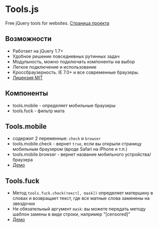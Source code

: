 # Tools.js
Free jQuery tools for websites. <a href="http://ionden.com/tools/">Страница проекта</a>

## Возможности
* Работает на jQuery 1.7+
* Удобное решение повседневных рутинных задач
* Модульность, можно подключать компоненты на выбор
* Легкое подключение и использование
* Кроссбраузерность. IE 7.0+ и все современные браузеры.
* <a href="http://ionden.com/tools/license.html">Лицензия MIT</a>


## Компоненты
* tools.mobile - определяет мобильные браузеры
* tools.fuck - фильтр мата

## Tools.mobile
* содержит 2 переменные: <code>check</code> и <code>browser</code>
* tools.mobile.check - вернет <code>true</code>, если вы открыли страницу мобильным браузером (вроде Safari на iPhone и т.п.)
* tools.mobile.browser - вернет название мобильного устройства/браузера
* <a href="http://ionden.com/tools/#mobile">Демо</a>

## Tools.fuck
* Метод <code>tools.fuck.check(текст[, mask])</code> определяет матершину в словах и возвращает текст, где все матные слова заменены на звездочки
* Не обязательный аргумент <code>mask</code>: вы можете передать методу шаблон замены в виде строки, например "[censored]"
* <a href="http://ionden.com/tools/#fuck">Демо</a>